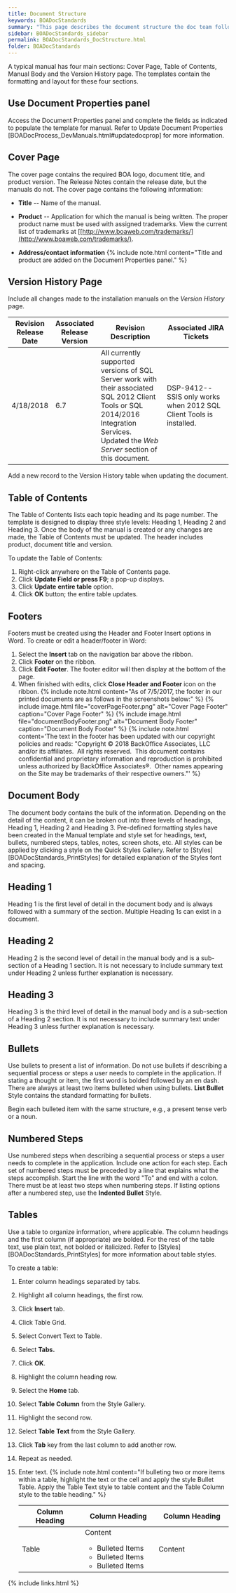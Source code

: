 ```yaml
---
title: Document Structure
keywords: BOADocStandards
summary: "This page describes the document structure the doc team follows when writing print documentation."
sidebar: BOADocStandards_sidebar
permalink: BOADocStandards_DocStructure.html
folder: BOADocStandards
---
```


A typical manual has four main sections: Cover Page, Table of Contents, Manual Body and the Version History page. The templates contain the formatting and layout for these four sections.

## Use Document Properties panel

Access the Document Properties panel and complete the fields as indicated to populate the template for manual. Refer to Update Document Properties [BOADocProcess_DevManuals.html#updatedocprop] for more information.

## Cover Page

The cover page contains the required BOA logo, document title, and product version. The Release Notes contain the release date, but the manuals do not. The cover page contains the following information:

-   **Title** -- Name of the manual.
-   **Product** -- Application for which the manual is being written. The proper product name must be used with assigned trademarks. View the current list of trademarks at [[http://www.boaweb.com/trademarks/](http://www.boaweb.com/trademarks/).

-   **Address/contact information**
    {% include note.html content="Title and product are added on the Document Properties panel." %}

## Version History Page

Include all changes made to the installation manuals on the *Version History* page.

<table>
    <colgroup>
        <col width="10%" />
        <col width="10%" />
        <col width="40%" />
        <col width="40%" />
    </colgroup>
    <thead>
        <tr class="header">
            <th>Revision Release Date</th>
            <th>Associated Release Version</th>
            <th>Revision Description</th>
            <th>Associated JIRA Tickets</th>
        </tr>
    </thead>
    <tbody>
        <tr>
            <td>4/18/2018
            </td>
            <td>
            6.7
            </td>
            <td>
            All currently supported versions of SQL Server work with their associated SQL 2012 Client Tools or SQL 2014/2016 Integration Services. Updated the <i>Web Server</i> section of this document.
            </td>
            <td>
            DSP-9412--SSIS only works when 2012 SQL Client Tools is installed.
            </td>
        </tr>
    </tbody>
</table>

Add a new record to the Version History table when updating the document.

## Table of Contents

The Table of Contents lists each topic heading and its page number. The template is designed to display three style levels: Heading 1, Heading 2 and Heading 3. Once the body of the manual is created or any changes are made, the Table of Contents must be updated. The header includes product, document title and version.

To update the Table of Contents:

1. Right-click anywhere on the Table of Contents page.
2. Click **Update Field or press F9**; a pop-up displays.
3. Click **Update** **entire table** option.
4. Click **OK** button; the entire table updates.

## Footers

Footers must be created using the Header and Footer Insert options in Word. To create or edit a header/footer in Word:

1. Select the **Insert** tab on the navigation bar above the ribbon.
2. Click **Footer** on the ribbon.
3. Click **Edit Footer**. The footer editor will then display at the bottom of the page.
4. When finished with edits, click **Close Header and Footer** icon on the ribbon.
   {% include note.html content="As of 7/5/2017, the footer in our printed documents are as follows in the screenshots below:" %}
   {% include image.html file="coverPageFooter.png" alt="Cover Page Footer" caption="Cover Page Footer" %}
   {% include image.html file="documentBodyFooter.png" alt="Document Body  Footer" caption="Document Body Footer" %}
   {% include note.html content='The text in the footer has been updated with our copyright policies and reads: "Copyright © 2018 BackOffice Associates, LLC and/or its affiliates.  All rights reserved.  This document contains confidential and proprietary information and reproduction is prohibited unless authorized by BackOffice Associates®.  Other names appearing on the Site may be trademarks of their respective owners."' %}

## Document Body

The document body contains the bulk of the information. Depending on the detail of the content, it can be broken out into three levels of headings, Heading 1, Heading 2 and Heading 3. Pre-defined formatting styles have been created in the Manual template and style set for headings, text, bullets, numbered steps, tables, notes, screen shots, etc. All styles can be applied by clicking a style on the Quick Styles Gallery. Refer to [Styles][BOADocStandards_PrintStyles] for detailed explanation of the Styles font and spacing.

## Heading 1

Heading 1 is the first level of detail in the document body and is always followed with a summary of the section. Multiple Heading 1s can exist in a document.

## Heading 2

Heading 2 is the second level of detail in the manual body and is a sub-section of a Heading 1 section. It is not necessary to include summary text under Heading 2 unless further explanation is necessary.

## Heading 3

Heading 3 is the third level of detail in the manual body and is a sub-section of a Heading 2 section. It is not necessary to include summary text under Heading 3 unless further explanation is necessary.

## Bullets

Use bullets to present a list of information. Do not use bullets if describing a sequential process or steps a user needs to complete in the application. If stating a thought or item, the first word is bolded followed by an en dash. There are always at least two items bulleted when using bullets. **List Bullet** Style contains the standard formatting for bullets.

Begin each bulleted item with the same structure, e.g., a present tense verb or a noun.

## Numbered Steps

Use numbered steps when describing a sequential process or steps a user needs to complete in the application. Include one action for each step. Each set of numbered steps must be preceded by a line that explains what the steps accomplish. Start the line with the word "To" and end with a colon. There must be at least two steps when numbering steps. If listing options after a numbered step, use the **Indented Bullet** Style.

## Tables

Use a table to organize information, where applicable. The column headings and the first column (if appropriate) are bolded. For the rest of the table text, use plain text, not bolded or italicized. Refer to [Styles][BOADocStandards_PrintStyles] for more information about table styles.

To create a table:

1. Enter column headings separated by tabs.
2. Highlight all column headings, the first row.
3. Click **Insert** tab.
4. Click Table Grid.
5. Select Convert Text to Table.
6. Select **Tabs.**
7. Click **OK**.
8. Highlight the column heading row.
9. Select the **Home** tab.
10. Select **Table** **Column** from the Style Gallery.
11. Highlight the second row.
12. Select **Table** **Text** from the Style Gallery.
13. Click **Tab** key from the last column to add another row.
14. Repeat as needed.
15. Enter text.
    {% include note.html content="If bulleting two or more items within a table, highlight the text or the cell and apply the style Bullet Table. Apply the Table Text style to table content and the Table Column style to the table heading." %}

    <table>
        <colgroup>
            <col width="30%" />
            <col width="35%" />
            <col width="35%" />
        </colgroup>
        <thead>
            <tr class="header">
                <th>Column Heading</th>
                <th>Column Heading</th>
                <th>Column Heading</th>
            </tr>
        </thead>
        <tbody>
            <tr>
                <td>Table
                </td>
                <td>
                Content
                <ul>
                    <li>Bulleted Items</li>
                    <li>Bulleted Items</li>
                    <li>Bulleted Items</li>
                </ul>
                </td>
                <td>
                Content
                </td>
            </tr>
        </tbody>
    </table>

{% include links.html %}
